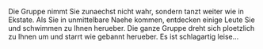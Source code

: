 Die Gruppe nimmt Sie zunaechst nicht wahr, 
sondern tanzt weiter wie in Ekstate. 
Als Sie in unmittelbare Naehe kommen, 
entdecken einige Leute Sie und 
schwimmen zu Ihnen herueber. 
Die ganze Gruppe dreht sich ploetzlich zu Ihnen um 
und starrt wie gebannt herueber. 
Es ist schlagartig leise...

